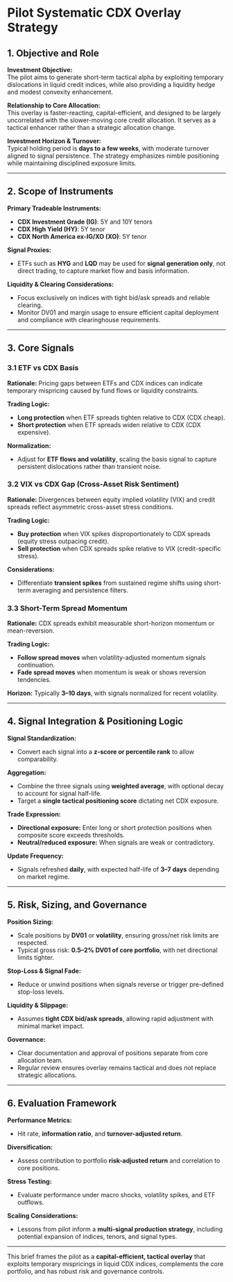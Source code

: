 # Pilot Systematic CDX Overlay Strategy

## 1. Objective and Role

**Investment Objective:**  
The pilot aims to generate short-term tactical alpha by exploiting temporary dislocations in liquid credit indices, while also providing a liquidity hedge and modest convexity enhancement.  

**Relationship to Core Allocation:**  
This overlay is faster-reacting, capital-efficient, and designed to be largely uncorrelated with the slower-moving core credit allocation. It serves as a tactical enhancer rather than a strategic allocation change.  

**Investment Horizon & Turnover:**  
Typical holding period is **days to a few weeks**, with moderate turnover aligned to signal persistence. The strategy emphasizes nimble positioning while maintaining disciplined exposure limits.

---

## 2. Scope of Instruments

**Primary Tradeable Instruments:**  
- **CDX Investment Grade (IG)**: 5Y and 10Y tenors  
- **CDX High Yield (HY)**: 5Y tenor  
- **CDX North America ex-IG/XO (XO)**: 5Y tenor  

**Signal Proxies:**  
- ETFs such as **HYG** and **LQD** may be used for **signal generation only**, not direct trading, to capture market flow and basis information.  

**Liquidity & Clearing Considerations:**  
- Focus exclusively on indices with tight bid/ask spreads and reliable clearing.  
- Monitor DV01 and margin usage to ensure efficient capital deployment and compliance with clearinghouse requirements.

---

## 3. Core Signals

### 3.1 ETF vs CDX Basis  
**Rationale:** Pricing gaps between ETFs and CDX indices can indicate temporary mispricing caused by fund flows or liquidity constraints.  

**Trading Logic:**  
- **Long protection** when ETF spreads tighten relative to CDX (CDX cheap).  
- **Short protection** when ETF spreads widen relative to CDX (CDX expensive).  

**Normalization:**  
- Adjust for **ETF flows and volatility**, scaling the basis signal to capture persistent dislocations rather than transient noise.

### 3.2 VIX vs CDX Gap (Cross-Asset Risk Sentiment)  
**Rationale:** Divergences between equity implied volatility (VIX) and credit spreads reflect asymmetric cross-asset stress conditions.  

**Trading Logic:**  
- **Buy protection** when VIX spikes disproportionately to CDX spreads (equity stress outpacing credit).  
- **Sell protection** when CDX spreads spike relative to VIX (credit-specific stress).  

**Considerations:**  
- Differentiate **transient spikes** from sustained regime shifts using short-term averaging and persistence filters.

### 3.3 Short-Term Spread Momentum  
**Rationale:** CDX spreads exhibit measurable short-horizon momentum or mean-reversion.  

**Trading Logic:**  
- **Follow spread moves** when volatility-adjusted momentum signals continuation.  
- **Fade spread moves** when momentum is weak or shows reversion tendencies.  

**Horizon:** Typically **3–10 days**, with signals normalized for recent volatility.

---

## 4. Signal Integration & Positioning Logic

**Signal Standardization:**  
- Convert each signal into a **z-score or percentile rank** to allow comparability.  

**Aggregation:**  
- Combine the three signals using **weighted average**, with optional decay to account for signal half-life.  
- Target a **single tactical positioning score** dictating net CDX exposure.  

**Trade Expression:**  
- **Directional exposure:** Enter long or short protection positions when composite score exceeds thresholds.  
- **Neutral/reduced exposure:** When signals are weak or contradictory.  

**Update Frequency:**  
- Signals refreshed **daily**, with expected half-life of **3–7 days** depending on market regime.

---

## 5. Risk, Sizing, and Governance

**Position Sizing:**  
- Scale positions by **DV01** or **volatility**, ensuring gross/net risk limits are respected.  
- Typical gross risk: **0.5–2% DV01 of core portfolio**, with net directional limits tighter.  

**Stop-Loss & Signal Fade:**  
- Reduce or unwind positions when signals reverse or trigger pre-defined stop-loss levels.  

**Liquidity & Slippage:**  
- Assumes **tight CDX bid/ask spreads**, allowing rapid adjustment with minimal market impact.  

**Governance:**  
- Clear documentation and approval of positions separate from core allocation team.  
- Regular review ensures overlay remains tactical and does not replace strategic allocations.

---

## 6. Evaluation Framework

**Performance Metrics:**  
- Hit rate, **information ratio**, and **turnover-adjusted return**.  

**Diversification:**  
- Assess contribution to portfolio **risk-adjusted return** and correlation to core positions.  

**Stress Testing:**  
- Evaluate performance under macro shocks, volatility spikes, and ETF outflows.  

**Scaling Considerations:**  
- Lessons from pilot inform a **multi-signal production strategy**, including potential expansion of indices, tenors, and signal types.

---

This brief frames the pilot as a **capital-efficient, tactical overlay** that exploits temporary mispricings in liquid CDX indices, complements the core portfolio, and has robust risk and governance controls.

